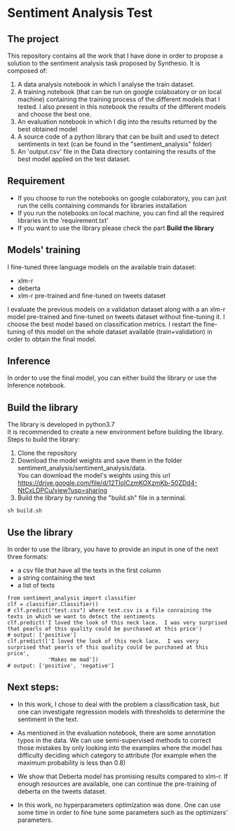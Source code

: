 # Sentiment Analysis Test

## The project
This repository contains all the work that I have done in order to propose a solution to the sentiment analysis task proposed by Synthesio. It is composed of:
1. A data analysis notebook in which I analyse the train dataset.
2. A training notebook (that can be run on google colaboatory or on local machine) containing the training process of the different models that I tested. I also present in this notebook the results of the different models and choose the best one. 
3. An evaluation notebook in which I dig into the results returned by the best obtained model
4. A source code of a python library that can be built and used to detect sentiments in text (can be found in the "sentiment_analysis" folder)
5. An 'output.csv' file in the Data directory containing the results of the best model applied on the test dataset.

## Requirement 
* If you choose to run the notebooks on google colaboratory, you can just run the cells containing commands for libraries installation
* If you run the notebooks on local machine, you can find all the required libraries in the 'requirement.txt'
* If you want to use the library please check the part **Build the library**
 
## Models' training 

I fine-tuned three language models on the available train dataset:
* xlm-r
* deberta
* xlm-r pre-trained and fine-tuned on tweets dataset

I evaluate the previous models on a validation dataset along with a an xlm-r model pre-trained and fine-tuned on tweets dataset without fine-tuning it. 
I choose the best model based on classification metrics. I restart the fine-tuning of this model on the whole dataset available (train+validation) in order to obtain the final model.

## Inference
In order to use the final model, you can either build the library or use the Inference notebook.


## Build the library 
The library is developed in python3.7<br />
It is recommended to create a new environment before building the library. <br />
Steps to build the library:
1. Clone the repository
2. Download the model weights and save them in the folder sentiment_analysis/sentiment_analysis/data.<br /> 
You can download the model's weights using this url https://drive.google.com/file/d/12TIoICzmKOXzmKb-50ZDd4-NtCxLDPCu/view?usp=sharing  <br />
3. Build the library by running the "build.sh" file in a terminal.
```
sh build.sh
```
## Use the library 
In order to use the library, you have to provide an input in one of the next three formats: 
* a csv file that have all the texts in the first column
* a string containing the text 
* a list of texts

```
from sentiment_analysis import classifier
clf = classifier.Classifier()
# clf.predict("test.csv") where test.csv is a file conraining the texts in which we want to detect the sentiments
clf.predict('I loved the look of this neck lace.  I was very surprised that pearls of this quality could be purchased at this price')
# output: ['positive']
clf.predict(['I loved the look of this neck lace.  I was very surprised that pearls of this quality could be purchased at this price',
             'Makes me mad'])
# output: ['positive', 'negative']
```



## Next steps:


*   In this work, I chose to deal with the problem a classification task, but one can investigate regression models with thresholds to determine the sentiment in the text.

*   As mentioned in the evaluation notebook, there are some annotation typos in the data. We can use semi-supervised methods to correct those mistakes by only looking into the examples where the model has difficulty deciding which category to attribute (for example when the maximum probability is less than 0.8)

* We show that Deberta model has promising  results compared to xlm-r. If enough resources are available, one can continue the pre-training of deberta on the tweets dataset.

* In this work, no hyperparameters optimization was done. One can use some time in order to fine tune some parameters such as the optimizers' parameters.
